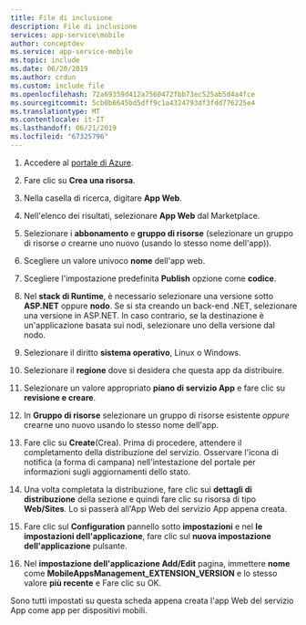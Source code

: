 ```yaml
---
title: File di inclusione
description: File di inclusione
services: app-service\mobile
author: conceptdev
ms.service: app-service-mobile
ms.topic: include
ms.date: 06/20/2019
ms.author: crdun
ms.custom: include file
ms.openlocfilehash: 72a69359d412a7560472fbb73ec525ab5d4a4fce
ms.sourcegitcommit: 5cb0b6645bd5dff9c1a4324793df3fdd776225e4
ms.translationtype: MT
ms.contentlocale: it-IT
ms.lasthandoff: 06/21/2019
ms.locfileid: "67325796"
---
```

1. Accedere al [portale di Azure].

2. Fare clic su **Crea una risorsa**.

3. Nella casella di ricerca, digitare **App Web**.
    
4. Nell'elenco dei risultati, selezionare **App Web** dal Marketplace.

5. Selezionare i **abbonamento** e **gruppo di risorse** (selezionare un gruppo di risorse _o_ crearne uno nuovo (usando lo stesso nome dell'app)).

6. Scegliere un valore univoco **nome** dell'app web.

7. Scegliere l'impostazione predefinita **Publish** opzione come **codice**.

8. Nel **stack di Runtime**, è necessario selezionare una versione sotto **ASP.NET** oppure **nodo**. Se si sta creando un back-end .NET, selezionare una versione in ASP.NET. In caso contrario, se la destinazione è un'applicazione basata sui nodi, selezionare uno della versione dal nodo.

9. Selezionare il diritto **sistema operativo**, Linux o Windows. 

10. Selezionare il **regione** dove si desidera che questa app da distribuire. 

11. Selezionare un valore appropriato **piano di servizio App** e fare clic su **revisione e creare**. 

12. In **Gruppo di risorse** selezionare un gruppo di risorse esistente _oppure_ crearne uno nuovo usando lo stesso nome dell'app.

13. Fare clic su **Create**(Crea). Prima di procedere, attendere il completamento della distribuzione del servizio. Osservare l'icona di notifica (a forma di campana) nell'intestazione del portale per informazioni sugli aggiornamenti dello stato.

14. Una volta completata la distribuzione, fare clic sui **dettagli di distribuzione** della sezione e quindi fare clic su risorsa di tipo **Web/Sites**. Lo si passerà all'App Web del servizio App appena creata. 

15. Fare clic sul **Configuration** pannello sotto **impostazioni** e nel **le impostazioni dell'applicazione**, fare clic sul **nuova impostazione dell'applicazione** pulsante.

16. Nel **impostazione dell'applicazione Add/Edit** pagina, immettere **nome** come **MobileAppsManagement_EXTENSION_VERSION** e lo stesso valore **più recente** e Fare clic su OK.

Sono tutti impostati su questa scheda appena creata l'app Web del servizio App come app per dispositivi mobili.

<!-- URLs. -->
[Portale di Azure]: https://portal.azure.com/